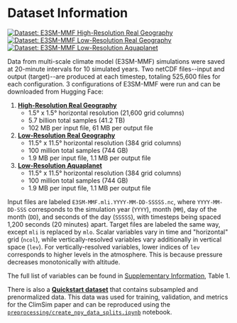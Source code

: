 # Dataset Information

[![Dataset: E3SM-MMF High-Resolution Real Geography](https://img.shields.io/badge/Dataset-%20High%20Resolution%20Real%20Geography-yellow?logo=🤗&style=flat-square)](https://huggingface.co/datasets/LEAP/ClimSim_high-res)
[![Dataset: E3SM-MMF Low-Resolution Real Geography](https://img.shields.io/badge/Dataset-%20Low%20Resolution%20Real%20Geography-yellow?logo=🤗&style=flat-square)](https://huggingface.co/datasets/LEAP/ClimSim_low-res)
[![Dataset: E3SM-MMF Low-Resolution Aquaplanet](https://img.shields.io/badge/Dataset-%20Low%20Resolution%20Aquaplanet-yellow?logo=🤗&style=flat-square)](https://huggingface.co/datasets/LEAP/ClimSim_low-res_aqua-planet)


Data from multi-scale climate model (E3SM-MMF) simulations were saved at 20-minute intervals for 10 simulated years. Two netCDF files--input and output (target)--are produced at each timestep, totaling 525,600 files for each configuration. 3 configurations of E3SM-MMF were run and can be downloaded from Hugging Face:

1. [**High-Resolution Real Geography**](https://huggingface.co/datasets/LEAP/ClimSim_high-res)
    - 1.5&deg; x 1.5&deg; horizontal resolution (21,600 grid columns)
    - 5.7 billion total samples (41.2 TB)
    - 102 MB per input file, 61 MB per output file
2. [**Low-Resolution Real Geography**](https://huggingface.co/datasets/LEAP/ClimSim_low-res)
    - 11.5&deg; x 11.5&deg; horizontal resolution (384 grid columns)
    - 100 million total samples (744 GB)
    - 1.9 MB per input file, 1.1 MB per output file
3. [**Low-Resolution Aquaplanet**](https://huggingface.co/datasets/LEAP/ClimSim_low-res_aqua-planet)
    - 11.5&deg; x 11.5&deg; horizontal resolution (384 grid columns)
    - 100 million total samples (744 GB)
    - 1.9 MB per input file, 1.1 MB per output file

Input files are labeled ```E3SM-MMF.mli.YYYY-MM-DD-SSSSS.nc```, where ```YYYY-MM-DD-SSS``` corresponds to the simulation year (```YYYY```), month (``MM``), day of the month (``DD``), and seconds of the day (```SSSSS```), with timesteps being spaced 1,200 seconds (20 minutes) apart. Target files are labeled the same way, except ```mli``` is replaced by ```mlo```. 
Scalar variables vary in time and "horizontal" grid (`ncol`), while vertically-resolved variables vary additionally in vertical space (`lev`).  For vertically-resolved variables, lower indices of `lev` corresponds to higher levels in the atmosphere. This is because pressure decreases monotonically with altitude.   

The full list of variables can be found in [Supplementary Information](https://arxiv.org/pdf/2306.08754.pdf), Table 1.

There is also a [**Quickstart dataset**](https://huggingface.co/datasets/LEAP/subsampled_low_res) that contains subsampled and prenormalized data. This data was used for training, validation, and metrics for the ClimSim paper and can be reproduced using the [`preprocessing/create_npy_data_splits.ipynb`](https://github.com/leap-stc/ClimSim/tree/main/preprocessing/create_npy_data_splits.ipynb) notebook.


